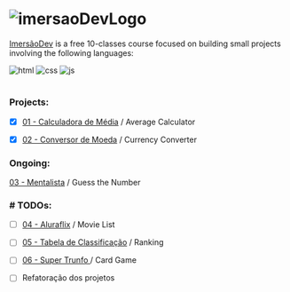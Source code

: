# ![imersaoDevLogo](https://imersao.dev/assets/img/logo-imersao-dev-desktop.1636535198.svg)

[ImersãoDev](https://imersao.dev/) is a free 10-classes course focused on building small projects involving the following languages:

![html](https://img.shields.io/badge/-HTML-05122A?style=flat&logo=HTML5)
![css](https://img.shields.io/badge/-CSS-05122A?style=flat&logo=CSS3&logoColor=1572B6)
![js](https://img.shields.io/badge/-JavaScript-05122A?style=flat&logo=javascript)
#
### Projects:
- [x] [01 - Calculadora de Média](https://github.com/erika-freitas/imersaoDevAlura/tree/main/01-calculadoraDeMedia) / Average Calculator

- [x] [02 - Conversor de Moeda](https://github.com/erika-freitas/imersaoDevAlura/tree/main/02-conversorDeMoeda) / Currency Converter
### Ongoing:
[03 - Mentalista](https://github.com/erika-freitas/imersaoDevAlura/tree/main/03-mentalista) / Guess the Number

### # TODOs:

- [ ] [04 - Aluraflix](https://github.com/erika-freitas/imersaoDevAlura/tree/main/04-aluraFlix) / Movie List

- [ ] [05 - Tabela de Classificação](https://github.com/erika-freitas/imersaoDevAlura/tree/main/05-tabelaDeClassificacao) / Ranking

- [ ] [06 - Super Trunfo ](https://github.com/erika-freitas/imersaoDevAlura/tree/main/06-superTrunfo) / Card Game

- [ ] Refatoração dos projetos
